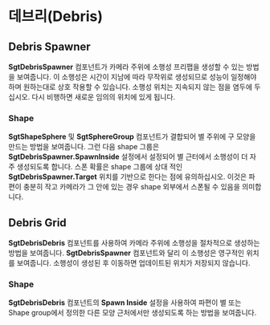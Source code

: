 # 데브리(Debris)

## Debris Spawner

**SgtDebrisSpawner** 컴포넌트가 카메라 주위에 소행성 프리팹을 생성할 수 있는 방법을 보여줍니다. 이 소행성은 시간이 지남에 따라 무작위로 생성되므로 성능이 일정해야 하며 원하는대로 상호 작용할 수 있습니다. 소행성 위치는 지속되지 않는 점을 염두에 두십시오. 다시 비행하면 새로운 임의의 위치에 있게 됩니다.

### Shape

**SgtShapeSphere** 및 **SgtSphereGroup** 컴포넌트가 결합되어 별 주위에 구 모양을 만드는 방법을 보여줍니다. 그런 다음 shape 그룹은 **SgtDebrisSpawner.SpawnInside** 설정에서 설정되어 별 근터에서 소행성이 더 자주 생성되도록 합니다. 스폰 확률은 shape 그룹에 상대 적인 **SgtDebrisSpawner.Target** 위치를 기반으로 한다는 점에 유의하십시오. 이것은 파편이 충분히 작고 카메라가 그 안에 있는 경우 shape 외부에서 스폰될 수 있음을 의미합니다.

## Debris Grid

**SgtDebrisDebris** 컴포넌트를 사용하여 카메라 주위에 소행성을 절차적으로 생성하는 방법을 보여줍니다. **SgtDebrisSpawner** 컴포넌트와 달리 이 소행성은 영구적인 위치를 보여줍니다. 소행성이 생성된 후 이동하면 업데이트된 위치가 저장되지 않습니다.

### Shape

**SgtDebrisDebris** 컴포넌트의 **Spawn Inside** 설정을 사용하여 파편이 별 또는 Shape group에서 정의한 다른 모양 근처에서만 생성되도록 하는 방법을 보여줍니다.